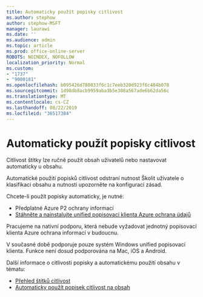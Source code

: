 ```yaml
---
title: Automaticky použít popisky citlivost
ms.author: stephow
author: stephow-MSFT
manager: laurawi
ms.date: ''
ms.audience: admin
ms.topic: article
ms.prod: office-online-server
ROBOTS: NOINDEX, NOFOLLOW
localization_priority: Normal
ms.custom:
- "1737"
- "9000181"
ms.openlocfilehash: b095426d780033f6c1c7eeb320d923f6c484b078
ms.sourcegitcommit: 1d98db8acb9959aba3b5e308a567ade6b62da56c
ms.translationtype: MT
ms.contentlocale: cs-CZ
ms.lasthandoff: 08/22/2019
ms.locfileid: "36517384"
---
```

# <a name="auto-apply-sensitivity-labels"></a>Automaticky použít popisky citlivost

Citlivost štítky lze ručně použít obsah uživatelů nebo nastavovat automaticky u obsahu.

Automatické použití popisků citlivost odstraní nutnost Školit uživatele o klasifikaci obsahu a nutnosti upozorněte na konfigurací zásad.

Chcete-li použít popisky automaticky, je nutné:

- Předplatné Azure P2 ochrany informací
- [Stáhněte a nainstalujte unified popisovací klienta Azure ochrana údajů](https://docs.microsoft.com/azure/information-protection/rms-client/install-unifiedlabelingclient-app)

Pracujeme na nativní podporu, která nebude vyžadovat jednotný popisovací klienta Azure ochrana informací v budoucnu.

V současné době podporuje pouze systém Windows unified popisovací klienta.  Funkce není dosud podporována na Mac, iOS a Android.

Další informace o citlivosti popisky a automatickému použití obsahu v tématu:

- [Přehled štítků citlivost](https://docs.microsoft.com/office365/securitycompliance/sensitivity-labels)
- [Automaticky použít popisek citlivost na obsah](https://docs.microsoft.com/office365/securitycompliance/apply_sensitivity_label_automatically)